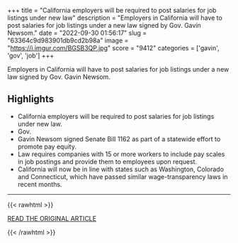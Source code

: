 +++
title = "California employers will be required to post salaries for job listings under new law"
description = "Employers in California will have to post salaries for job listings under a new law signed by Gov. Gavin Newsom."
date = "2022-09-30 01:56:17"
slug = "63364c9d983901db9cd2b98a"
image = "https://i.imgur.com/BGSB3QP.jpg"
score = "9412"
categories = ['gavin', 'gov', 'job']
+++

Employers in California will have to post salaries for job listings under a new law signed by Gov. Gavin Newsom.

## Highlights

- California employers will be required to post salaries for job listings under new law.
- Gov.
- Gavin Newsom signed Senate Bill 1162 as part of a statewide effort to promote pay equity.
- Law requires companies with 15 or more workers to include pay scales in job postings and provide them to employees upon request.
- California will now be in line with states such as Washington, Colorado and Connecticut, which have passed similar wage-transparency laws in recent months.

---

{{< rawhtml >}}
  <p class="article-category">
    <a target="_blank" href="https://abc7.com/california-companies-salary-job-postings/12279541/">READ THE ORIGINAL ARTICLE</a>
  </p>
{{< /rawhtml >}}
